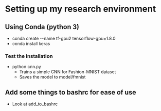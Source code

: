 # Setting up my research environment

## Using Conda (python 3)
* conda create --name tf-gpu2 tensorflow-gpu=1.8.0
* conda install keras

### Test the installation
* python cnn.py
    * Trains a simple CNN for Fashion-MNIST dataset
    * Saves the model to model/fmnist

## Add some things to bashrc for ease of use
* Look at add\_to\_bashrc
